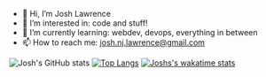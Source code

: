 - 👋 Hi, I’m Josh Lawrence
- 👀 I’m interested in: code and stuff!
- 🌱 I’m currently learning: webdev, devops, everything in between
- 📫 How to reach me: josh.nj.lawrence@gmail.com

![Josh's GitHub stats](https://github-readme-stats.vercel.app/api?username=josh-nj-lawrence&count_private=true&show_icons=true&theme=transparent)
[![Top Langs](https://github-readme-stats.vercel.app/api/top-langs/?username=josh-nj-lawrence&layout=compact)](https://github.com/anuraghazra/github-readme-stats)
[![Joshs's wakatime stats](https://github-readme-stats.vercel.app/api/wakatime?username=josh-nj-lawrence)](https://github.com/anuraghazra/github-readme-stats)
